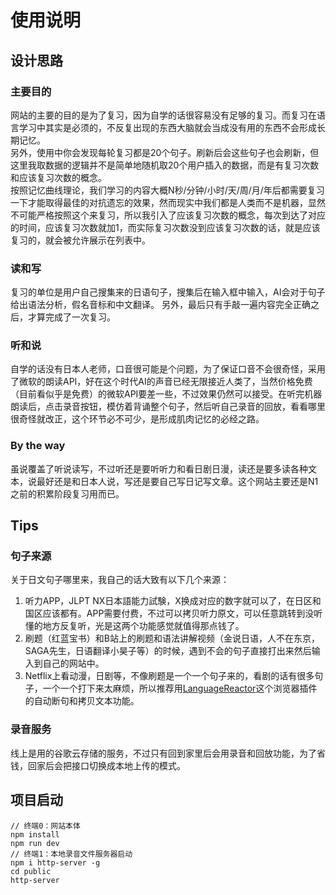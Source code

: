 # 使用说明
## 设计思路
### 主要目的
网站的主要的目的是为了复习，因为自学的话很容易没有足够的复习。而复习在语言学习中其实是必须的，不反复出现的东西大脑就会当成没有用的东西不会形成长期记忆。<br/>
另外，使用中你会发现每轮复习都是20个句子。刷新后会这些句子也会刷新，但这里我取数据的逻辑并不是简单地随机取20个用户插入的数据，而是有复习次数和应该复习次数的概念。<br/>
按照记忆曲线理论，我们学习的内容大概N秒/分钟/小时/天/周/月/年后都需要复习一下才能取得最佳的对抗遗忘的效果，然而现实中我们都是人类而不是机器，显然不可能严格按照这个来复习，所以我引入了应该复习次数的概念，每次到达了对应的时间，应该复习次数就加1，而实际复习次数没到应该复习次数的话，就是应该复习的，就会被允许展示在列表中。

### 读和写
复习的单位是用户自己搜集来的日语句子，搜集后在输入框中输入，AI会对于句子给出语法分析，假名音标和中文翻译。
另外，最后只有手敲一遍内容完全正确之后，才算完成了一次复习。

### 听和说
自学的话没有日本人老师，口音很可能是个问题，为了保证口音不会很奇怪，采用了微软的朗读API，好在这个时代AI的声音已经无限接近人类了，当然价格免费（目前看似乎是免费）的微软API要差一些，不过效果仍然可以接受。在听完机器朗读后，点击录音按钮，模仿着背诵整个句子，然后听自己录音的回放，看看哪里很奇怪就改正，这个环节必不可少，是形成肌肉记忆的必经之路。

### By the way
虽说覆盖了听说读写，不过听还是要听听力和看日剧日漫，读还是要多读各种文本，说最好还是和日本人说，写还是要自己写日记写文章。这个网站主要还是N1之前的积累阶段复习用而已。
## Tips
### 句子来源
关于日文句子哪里来，我自己的话大致有以下几个来源：
1. 听力APP，JLPT NX日本語能力試験，X换成对应的数字就可以了，在日区和国区应该都有。APP需要付费，不过可以拷贝听力原文，可以任意跳转到没听懂的地方反复听，光是这两个功能感觉就值得那点钱了。
2. 刷题（红蓝宝书）和B站上的刷题和语法讲解视频（金说日语，人不在东京，SAGA先生，日语翻译小昊子等）的时候，遇到不会的句子直接打出来然后输入到自己的网站中。
3. Netflix上看动漫，日剧等，不像刷题是一个一个句子来的，看剧的话有很多句子，一个一个打下来太麻烦，所以推荐用[LanguageReactor](https://www.languagereactor.com)这个浏览器插件的自动断句和拷贝文本功能。
### 录音服务
线上是用的谷歌云存储的服务，不过只有回到家里后会用录音和回放功能，为了省钱，回家后会把接口切换成本地上传的模式。

## 项目启动
```
// 终端0：网站本体
npm install 
npm run dev
// 终端1：本地录音文件服务器启动
npm i http-server -g
cd public
http-server
```
